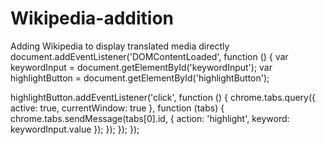 # Wikipedia-addition
Adding Wikipedia to display translated media directly
document.addEventListener('DOMContentLoaded', function () {
  var keywordInput = document.getElementById('keywordInput');
  var highlightButton = document.getElementById('highlightButton');

  highlightButton.addEventListener('click', function () {
    chrome.tabs.query({ active: true, currentWindow: true }, function (tabs) {
      chrome.tabs.sendMessage(tabs[0].id, { action: 'highlight', keyword: keywordInput.value });
    });
  });
});

